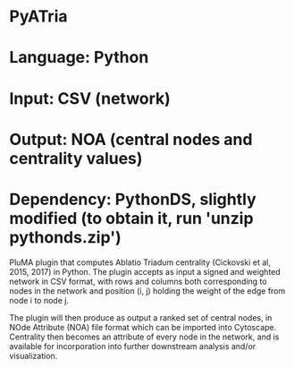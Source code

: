 # PyATria
# Language: Python
# Input: CSV (network)
# Output: NOA (central nodes and centrality values)
# Dependency: PythonDS, slightly modified (to obtain it, run 'unzip pythonds.zip')

PluMA plugin that computes Ablatio Triadum centrality (Cickovski et al, 2015, 2017) in Python.
The plugin accepts as input a signed and weighted network in CSV format, with rows and columns
both corresponding to nodes in the network and position (i, j) holding the weight of the edge
from node i to node j.

The plugin will then produce as output a ranked set of central nodes, in NOde Attribute (NOA)
file format which can be imported into Cytoscape.  Centrality then becomes an attribute of
every node in the network, and is available for incorporation into further downstream analysis and/or
visualization.
